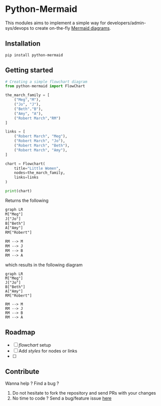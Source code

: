 # Python-Mermaid
This modules aims to implement a simple way for developers/admin-sys/devops to create on-the-fly [Mermaid diagrams](https://mermaid.js.org/).

## Installation
```shell
pip install python-mermaid
```

## Getting started
```py
# Creating a simple flowchart diagram
from python-mermaid import FlowChart

the_march_family = [
    ("Meg","M"),
    ("Jo", "J"),
    ("Beth"."B"),
    ("Amy", "A"),
    ("Robert March","RM")
]

links = [
    ("Robert March", "Meg"),
    ("Robert March", "Jo"),
    ("Robert March", "Beth"),
    ("Robert March", "Amy"),
]

chart = Flowchart(
    title="Little Women",
    nodes=the_march_family,
    links=links
)

print(chart)
```
Returns the following
```txt
graph LR
M["Meg"]
J["Jo"]
B["Beth"]
A["Amy"]
RM["Robert"]

RM --> M
RM --> J
RM --> B
RM --> A
```
which results in the following diagram
```mermaid
graph LR
M["Meg"]
J["Jo"]
B["Beth"]
A["Amy"]
RM["Robert"]

RM --> M
RM --> J
RM --> B
RM --> A
```

## Roadmap
- [ ] *flowchart* setup
- [ ] Add *styles* for nodes or links
- [ ]

## Contribute
Wanna help ? Find a bug ?
1. Do not hesitate to fork the repository and send PRs with your changes
2. No time to code ? Send a bug/feature issue [here](https://github.com/Dynnammo/python-mermaid/issues/new/choose)